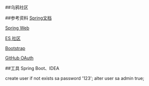 ##乌鸦社区

##参考资料
[Spring文档](https://spring.io/guides)

[Spring Web](https://spring.io/guides/gs/serving-web-content/)

[ES 社区](https://elasticsearch.cn/)

[Bootstrap](https://v3.bootcss.com/getting-started/)

[GitHub OAuth](https://developer.github.com/apps/building-oauth-apps/creating-an-oauth-app/)

##工具
Spring Boot、IDEA

create user if not exists sa password '123';
alter user sa admin true;